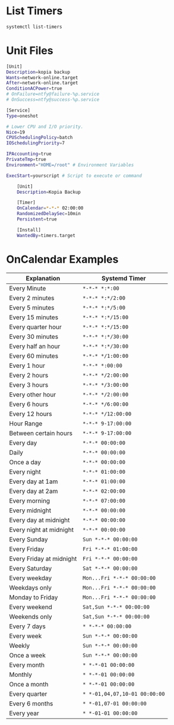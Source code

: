 # List Timers

```bash
systemctl list-timers
```

# Unit Files

```bash title="kopia_backup.service"
[Unit]
Description=kopia backup
Wants=network-online.target
After=network-online.target
ConditionACPower=true
# OnFailure=ntfy@failure-%p.service
# OnSuccess=ntfy@success-%p.service

[Service]
Type=oneshot

# Lower CPU and I/O priority.
Nice=19
CPUSchedulingPolicy=batch
IOSchedulingPriority=7

IPAccounting=true
PrivateTmp=true
Environment="HOME=/root" # Environment Variables

ExecStart=yourscript # Script to execute or command
```

```bash title="kopia_backup.timer"
    [Unit]
    Description=Kopia Backup

    [Timer]
    OnCalendar=*-*-* 02:00:00
    RandomizedDelaySec=10min
    Persistent=true

    [Install]
    WantedBy=timers.target
```

# OnCalendar Examples

| Explanation                  | Systemd Timer             |
|------------------------------|---------------------------|
| Every Minute                 | `*-*-* *:*:00`            |
| Every 2 minutes              | `*-*-* *:*/2:00`          |
| Every 5 minutes              | `*-*-* *:*/5:00`          |
| Every 15 minutes             | `*-*-* *:*/15:00`         |
| Every quarter hour           | `*-*-* *:*/15:00`         |
| Every 30 minutes             | `*-*-* *:*/30:00`         |
| Every half an hour           | `*-*-* *:*/30:00`         |
| Every 60 minutes             | `*-*-* */1:00:00`         |
| Every 1 hour                 | `*-*-* *:00:00`           |
| Every 2 hours                | `*-*-* */2:00:00`         |
| Every 3 hours                | `*-*-* */3:00:00`         |
| Every other hour             | `*-*-* */2:00:00`         |
| Every 6 hours                | `*-*-* */6:00:00`         |
| Every 12 hours               | `*-*-* */12:00:00`        |
| Hour Range                   | `*-*-* 9-17:00:00`        |
| Between certain hours        | `*-*-* 9-17:00:00`        |
| Every day                    | `*-*-* 00:00:00`          |
| Daily                        | `*-*-* 00:00:00`          |
| Once a day                   | `*-*-* 00:00:00`          |
| Every night                  | `*-*-* 01:00:00`          |
| Every day at 1am             | `*-*-* 01:00:00`          |
| Every day at 2am             | `*-*-* 02:00:00`          |
| Every morning                | `*-*-* 07:00:00`          |
| Every midnight               | `*-*-* 00:00:00`          |
| Every day at midnight        | `*-*-* 00:00:00`          |
| Every night at midnight      | `*-*-* 00:00:00`          |
| Every Sunday                 | `Sun *-*-* 00:00:00`      |
| Every Friday                 | `Fri *-*-* 01:00:00`      |
| Every Friday at midnight     | `Fri *-*-* 00:00:00`      |
| Every Saturday               | `Sat *-*-* 00:00:00`      |
| Every weekday                | `Mon...Fri *-*-* 00:00:00`|
| Weekdays only                | `Mon...Fri *-*-* 00:00:00`|
| Monday to Friday             | `Mon...Fri *-*-* 00:00:00`|
| Every weekend                | `Sat,Sun *-*-* 00:00:00`  |
| Weekends only                | `Sat,Sun *-*-* 00:00:00`  |
| Every 7 days                 | `* *-*-* 00:00:00`        |
| Every week                   | `Sun *-*-* 00:00:00`      |
| Weekly                       | `Sun *-*-* 00:00:00`      |
| Once a week                  | `Sun *-*-* 00:00:00`      |
| Every month                  | `* *-*-01 00:00:00`       |
| Monthly                      | `* *-*-01 00:00:00`       |
| Once a month                 | `* *-*-01 00:00:00`       |
| Every quarter                | `* *-01,04,07,10-01 00:00:00` |
| Every 6 months               | `* *-01,07-01 00:00:00`   |
| Every year                   | `* *-01-01 00:00:00`      |
